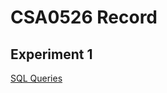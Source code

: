 # CSA0526 Record
## Experiment 1
[SQL Queries](https://github.com/192011117/CSA0526/blob/main/exp1_ddl_commands.txt)
